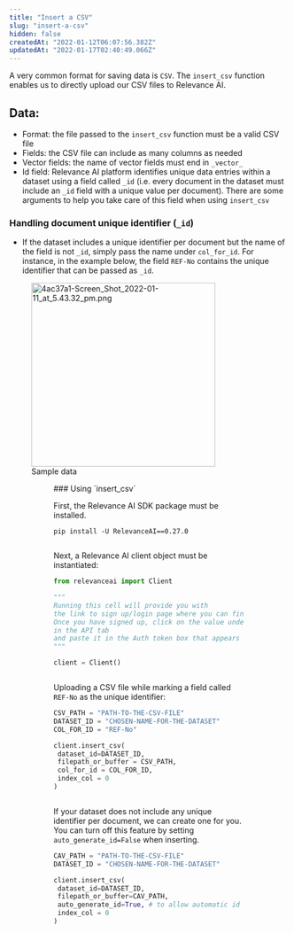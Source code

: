 ```yaml
---
title: "Insert a CSV"
slug: "insert-a-csv"
hidden: false
createdAt: "2022-01-12T06:07:56.382Z"
updatedAt: "2022-01-17T02:40:49.066Z"
---
```

A very common format for saving data is `CSV`. The `insert_csv` function enables us to directly upload our CSV files to Relevance AI.

## Data:
* Format: the file passed to the `insert_csv` function must be a valid CSV file
* Fields: the CSV file can include as many columns as needed
* Vector fields: the name of vector fields must end in `_vector_`
* Id field: Relevance AI platform identifies unique data entries within a dataset using a field called `_id` (i.e. every document in the dataset must include an `_id` field with a unique value per document). There are some arguments to help you take care of this field when using `insert_csv`

### Handling document unique identifier (`_id`)
* If the dataset includes a unique identifier per document but the name of the field is not `_id`, simply pass the name under `col_for_id`. For instance, in the example below, the field `REF-No` contains the unique identifier that can be passed as `_id`.
<figure>
<img src="https://files.readme.io/10ec3ec-4ac37a1-Screen_Shot_2022-01-11_at_5.43.32_pm.png" width="332" alt="4ac37a1-Screen_Shot_2022-01-11_at_5.43.32_pm.png" />
<figcaption>Sample data</figcaption>
<figure>
### Using `insert_csv`

First, the Relevance AI SDK package must be installed.
```shell Python (SDK)
pip install -U RelevanceAI==0.27.0
```
```shell
```
Next, a Relevance AI client object must be instantiated:
```python Python (SDK)
from relevanceai import Client

"""
Running this cell will provide you with
the link to sign up/login page where you can find your credentials.
Once you have signed up, click on the value under `Authorization token`
in the API tab
and paste it in the Auth token box that appears below.
"""

client = Client()
```
```python
```
Uploading a CSV file while marking a field called `REF-No` as the unique identifier:
```python Python (SDK)
CSV_PATH = "PATH-TO-THE-CSV-FILE"
DATASET_ID = "CHOSEN-NAME-FOR-THE-DATASET"
COL_FOR_ID = "REF-No"

client.insert_csv(
 dataset_id=DATASET_ID,
 filepath_or_buffer = CSV_PATH,
 col_for_id = COL_FOR_ID,
 index_col = 0
)
```
```python
```
If your dataset does not include any unique identifier per document, we can create one for you. You can turn off this feature by setting `auto_generate_id=False` when inserting.
```python Python (SDK)
CAV_PATH = "PATH-TO-THE-CSV-FILE"
DATASET_ID = "CHOSEN-NAME-FOR-THE-DATASET"

client.insert_csv(
 dataset_id=DATASET_ID,
 filepath_or_buffer=CAV_PATH,
 auto_generate_id=True, # to allow automatic id generation
 index_col = 0
)
```
```python
```
